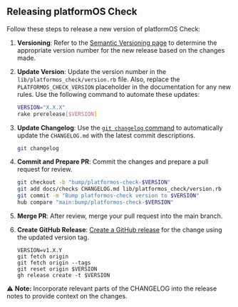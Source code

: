 ## Releasing platformOS Check

Follow these steps to release a new version of platformOS Check:

1. **Versioning**: Refer to the [Semantic Versioning page](http://semver.org) to determine the appropriate version number for the new release based on the changes made.

2. **Update Version**: Update the version number in the `lib/platformos_check/version.rb` file. Also, replace the `PLATFORMOS_CHECK_VERSION` placeholder in the documentation for any new rules.
Use the following command to automate these updates:

   ```bash
   VERSION="X.X.X"
   rake prerelease[$VERSION]
   ```

3. **Update Changelog**: Use the [`git changelog` command](https://github.com/tj/git-extras) to automatically update the `CHANGELOG.md` with the latest commit descriptions.
   ```bash
   git changelog
   ```

4. **Commit and Prepare PR**: Commit the changes and prepare a pull request for review.

   ```bash
   git checkout -b "bump/platformos-check-$VERSION"
   git add docs/checks CHANGELOG.md lib/platformos_check/version.rb
   git commit -m "Bump platformos-check version to $VERSION"
   hub compare "main:bump/platformos-check-$VERSION"
   ```

5. **Merge PR**: After review, merge your pull request into the main branch.

6. **Create GitHub Release**: [Create a GitHub release](https://github.com/Platform-OS/platformos-lsp/releases/new) for the change using the updated version tag.


   ```
   VERSION=v1.X.Y
   git fetch origin
   git fetch origin --tags
   git reset origin $VERSION
   gh release create -t $VERSION
   ```

⚠️ **Note:** Incorporate relevant parts of the CHANGELOG into the release notes to provide context on the changes.
